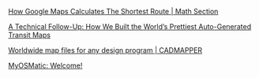 [How Google Maps Calculates The Shortest Route | Math Section](https://mathsection.com/how-google-maps-calculates-the-shortest-route/?cookie-state-change=1546220286234)

[A Technical Follow-Up: How We Built the World’s Prettiest Auto-Generated Transit Maps](https://medium.com/transit-app/how-we-built-the-worlds-prettiest-auto-generated-transit-maps-12d0c6fa502f)

[Worldwide map files for any design program | CADMAPPER](https://cadmapper.com/)

[MyOSMatic: Welcome!](https://maposmatic.osm-baustelle.de/)
